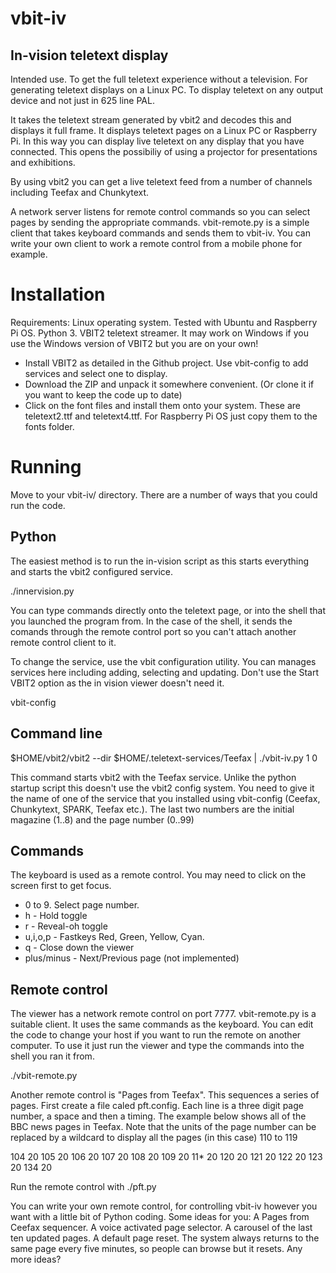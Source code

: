 # vbit-iv
## In-vision teletext display

Intended use. To get the full teletext experience without a television. For generating teletext displays on a Linux PC. To display teletext on any output device and not just in 625 line PAL.

It takes the teletext stream generated by vbit2 and decodes this and displays it full frame. It displays teletext pages on a Linux PC or Raspberry Pi. In this way you can display live teletext on any display that you have connected. This opens the possibiliy of using a projector for presentations and exhibitions.

By using vbit2 you can get a live teletext feed from a number of channels including Teefax and Chunkytext.

A network server listens for remote control commands so you can select pages by sending the appropriate commands. vbit-remote.py is a simple client that takes keyboard commands and sends them to vbit-iv. You can write your own client to work a remote control from a mobile phone for example. 

# Installation

Requirements: Linux operating system. Tested with Ubuntu and Raspberry Pi OS. Python 3. <List of Python modules to add like zmq> VBIT2 teletext streamer.
It may work on Windows if you use the Windows version of VBIT2 but you are on your own!

* Install VBIT2 as detailed in the Github project. Use vbit-config to add services and select one to display.
* Download the ZIP and unpack it somewhere convenient. (Or clone it if you want to keep the code up to date)
* Click on the font files and install them onto your system. These are teletext2.ttf and teletext4.ttf. For Raspberry Pi OS just copy them to the fonts folder. 

# Running
Move to your vbit-iv/ directory. There are a number of ways that you could run the code.
## Python
The easiest method is to run the in-vision script as this starts everything and starts the vbit2 configured service.

./innervision.py

You can type commands directly onto the teletext page, or into the shell that you launched the program from. In the case of the shell, it sends the comands through the remote control port so you can't attach another remote control client to it.

To change the service, use the vbit configuration utility. You can manages services here including adding, selecting and updating. Don't use the Start VBIT2 option as the in vision viewer doesn't need it.

vbit-config

## Command line
$HOME/vbit2/vbit2 --dir $HOME/.teletext-services/Teefax | ./vbit-iv.py 1 0

This command starts vbit2 with the Teefax service. Unlike the python startup script this doesn't use the vbit2 config system. You need to give it the name of one of the service that you installed using vbit-config (Ceefax, Chunkytext, SPARK, Teefax etc.). The last two numbers are the initial magazine (1..8) and the page number (0..99)


## Commands
The keyboard is used as a remote control. You may need to click on the screen first to get focus.
* 0 to 9. Select page number.
* h - Hold toggle
* r - Reveal-oh toggle
* u,i,o,p - Fastkeys Red, Green, Yellow, Cyan.
* q - Close down the viewer
* plus/minus - Next/Previous page (not implemented)

## Remote control
The viewer has a network remote control on port 7777. vbit-remote.py is a suitable client. It uses the same commands as the keyboard. You can edit the code to change your host if you want to run the remote on another computer. To use it just run the viewer and type the commands into the shell you ran it from.

./vbit-remote.py
  
Another remote control is "Pages from Teefax". This sequences a series of pages. First create a file caled pft.config. Each line is a three digit page number, a space and then a timing. The example below shows all of the BBC news pages in Teefax. Note that the units of the page number can be replaced by a wildcard to display all the pages (in this case) 110 to 119
  
  104 20
  105 20
  106 20
  107 20
  108 20
  109 20
  11* 20
  120 20
  121 20
  122 20
  123 20
  134 20
  
Run the remote control with ./pft.py  

You can write your own remote control, for controlling vbit-iv however you want with a little bit of Python coding. Some ideas for you: A Pages from Ceefax sequencer. A voice activated page selector. A carousel of the last ten updated pages. A default page reset. The system always returns to the same page every five minutes, so people can browse but it resets. Any more ideas?
